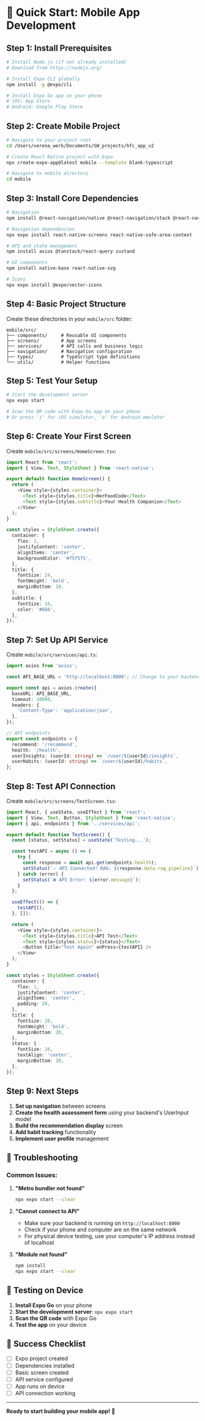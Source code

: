 # 🚀 Quick Start: Mobile App Development

## **Step 1: Install Prerequisites**

```bash
# Install Node.js (if not already installed)
# Download from https://nodejs.org/

# Install Expo CLI globally
npm install -g @expo/cli

# Install Expo Go app on your phone
# iOS: App Store
# Android: Google Play Store
```

## **Step 2: Create Mobile Project**

```bash
# Navigate to your project root
cd /Users/verena_werk/Documents/SW_projects/hfc_app_v2

# Create React Native project with Expo
npx create-expo-app@latest mobile --template blank-typescript

# Navigate to mobile directory
cd mobile
```

## **Step 3: Install Core Dependencies**

```bash
# Navigation
npm install @react-navigation/native @react-navigation/stack @react-navigation/bottom-tabs

# Navigation dependencies
npx expo install react-native-screens react-native-safe-area-context

# API and state management
npm install axios @tanstack/react-query zustand

# UI components
npm install native-base react-native-svg

# Icons
npx expo install @expo/vector-icons
```

## **Step 4: Basic Project Structure**

Create these directories in your `mobile/src` folder:

```
mobile/src/
├── components/     # Reusable UI components
├── screens/        # App screens
├── services/       # API calls and business logic
├── navigation/     # Navigation configuration
├── types/          # TypeScript type definitions
└── utils/          # Helper functions
```

## **Step 5: Test Your Setup**

```bash
# Start the development server
npx expo start

# Scan the QR code with Expo Go app on your phone
# Or press 'i' for iOS simulator, 'a' for Android emulator
```

## **Step 6: Create Your First Screen**

Create `mobile/src/screens/HomeScreen.tsx`:

```typescript
import React from 'react';
import { View, Text, StyleSheet } from 'react-native';

export default function HomeScreen() {
  return (
    <View style={styles.container}>
      <Text style={styles.title}>HerFoodCode</Text>
      <Text style={styles.subtitle}>Your Health Companion</Text>
    </View>
  );
}

const styles = StyleSheet.create({
  container: {
    flex: 1,
    justifyContent: 'center',
    alignItems: 'center',
    backgroundColor: '#f5f5f5',
  },
  title: {
    fontSize: 24,
    fontWeight: 'bold',
    marginBottom: 10,
  },
  subtitle: {
    fontSize: 16,
    color: '#666',
  },
});
```

## **Step 7: Set Up API Service**

Create `mobile/src/services/api.ts`:

```typescript
import axios from 'axios';

const API_BASE_URL = 'http://localhost:8000'; // Change to your backend URL

export const api = axios.create({
  baseURL: API_BASE_URL,
  timeout: 10000,
  headers: {
    'Content-Type': 'application/json',
  },
});

// API endpoints
export const endpoints = {
  recommend: '/recommend',
  health: '/health',
  userInsights: (userId: string) => `/user/${userId}/insights`,
  userHabits: (userId: string) => `/user/${userId}/habits`,
};
```

## **Step 8: Test API Connection**

Create `mobile/src/screens/TestScreen.tsx`:

```typescript
import React, { useState, useEffect } from 'react';
import { View, Text, Button, StyleSheet } from 'react-native';
import { api, endpoints } from '../services/api';

export default function TestScreen() {
  const [status, setStatus] = useState('Testing...');

  const testAPI = async () => {
    try {
      const response = await api.get(endpoints.health);
      setStatus(`✅ API Connected! RAG: ${response.data.rag_pipeline}`);
    } catch (error) {
      setStatus(`❌ API Error: ${error.message}`);
    }
  };

  useEffect(() => {
    testAPI();
  }, []);

  return (
    <View style={styles.container}>
      <Text style={styles.title}>API Test</Text>
      <Text style={styles.status}>{status}</Text>
      <Button title="Test Again" onPress={testAPI} />
    </View>
  );
}

const styles = StyleSheet.create({
  container: {
    flex: 1,
    justifyContent: 'center',
    alignItems: 'center',
    padding: 20,
  },
  title: {
    fontSize: 20,
    fontWeight: 'bold',
    marginBottom: 20,
  },
  status: {
    fontSize: 16,
    textAlign: 'center',
    marginBottom: 20,
  },
});
```

## **Step 9: Next Steps**

1. **Set up navigation** between screens
2. **Create the health assessment form** using your backend's UserInput model
3. **Build the recommendation display** screen
4. **Add habit tracking** functionality
5. **Implement user profile** management

## **🔧 Troubleshooting**

### **Common Issues:**

1. **"Metro bundler not found"**
   ```bash
   npx expo start --clear
   ```

2. **"Cannot connect to API"**
   - Make sure your backend is running on `http://localhost:8000`
   - Check if your phone and computer are on the same network
   - For physical device testing, use your computer's IP address instead of localhost

3. **"Module not found"**
   ```bash
   npm install
   npx expo start --clear
   ```

## **📱 Testing on Device**

1. **Install Expo Go** on your phone
2. **Start the development server**: `npx expo start`
3. **Scan the QR code** with Expo Go
4. **Test the app** on your device

## **🎯 Success Checklist**

- [ ] Expo project created
- [ ] Dependencies installed
- [ ] Basic screen created
- [ ] API service configured
- [ ] App runs on device
- [ ] API connection working

---

**Ready to start building your mobile app!** 🚀

